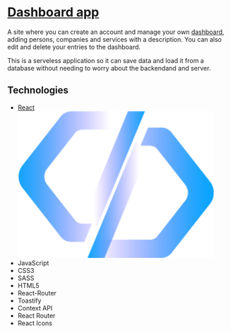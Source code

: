 # [Dashboard app](https://dashboard-system-app.netlify.app)

A site where you can create an account and manage your own [dashboard](https://dashboard-system-app.netlify.app/dashboards), adding persons, companies and services with a description. You can also edit and delete your entries to the dashboard.

This is a serveless application so it can save data and load it from a database without needing to worry about the backendand and server.

## Technologies

-   [React](https://reactjs.org/) ![logo](src/assets/logo.png)
-   JavaScript
-   CSS3
-   SASS
-   HTML5
-   React-Router
-   Toastify
-   Context API
-   React Router
-   React Icons

